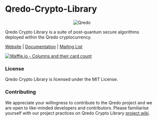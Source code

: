 # Qredo-Crypto-Library

<p align="center">
  <img src="https://github.com/qredo/Qredo-Crypto-Library/blob/develop/assets/logo_small.png?raw=true" alt="Qredo"/>
</p>

Qredo Crypto Library is a suite of post-quantum secure algorithms deployed within the Qredo cryptocurrency.

[Website](https://qredo.org/) |
[Documentation](http://docs.qredo.org/) |
[Mailing List](https://qredo.org) 

[![Waffle.io - Columns and their card count](https://badge.waffle.io/qredo/Qredo-Crypto-Library.svg?columns=all)](https://waffle.io/qredo/Qredo-Crypto-Library)
### License

Qredo Crypto Library is licensed under the MIT License.

### Contributing

We appreciate your willingness to contribute to the Qredo project and we are open to like-minded developers and contributors.  Please
familiarise yourself with our project practices on Qredo Crypto Library [project wiki](https://github.com/qredo/Qredo-Crypto-Library/wiki).